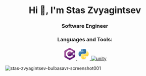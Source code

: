 <h1 align="center">Hi 👋, I'm Stas Zvyagintsev</h1>

<h3 align="center">Software Engineer</h3>
<p align="center">
</p>


<h3 align="center">Languages and Tools:</h3>
<p align="center"> <a href="https://www.w3schools.com/cs/" target="_blank" rel="noreferrer"> <img src="https://raw.githubusercontent.com/devicons/devicon/master/icons/csharp/csharp-original.svg" alt="csharp" width="40" height="40"/> </a> <a href="https://www.python.org" target="_blank" rel="noreferrer"> <img src="https://raw.githubusercontent.com/devicons/devicon/master/icons/python/python-original.svg" alt="python" width="40" height="40"/> </a> <a href="https://unity.com/" target="_blank" rel="noreferrer"> <img src="https://www.vectorlogo.zone/logos/unity3d/unity3d-icon.svg" alt="unity" width="40" height="40"/> </a> </p>


![stas-zvyagintsev-bulbasavr-screenshot001](https://user-images.githubusercontent.com/124485867/228248165-19c3b771-3409-43af-96a6-31552e452aab.jpg)
